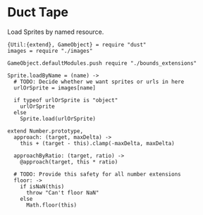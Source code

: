 Duct Tape
=========

Load Sprites by named resource.

    {Util:{extend}, GameObject} = require "dust"
    images = require "./images"

    GameObject.defaultModules.push require "./bounds_extensions"

    Sprite.loadByName = (name) ->
      # TODO: Decide whether we want sprites or urls in here
      urlOrSprite = images[name]

      if typeof urlOrSprite is "object"
        urlOrSprite
      else
        Sprite.load(urlOrSprite)

    extend Number.prototype,
      approach: (target, maxDelta) ->
        this + (target - this).clamp(-maxDelta, maxDelta)

      approachByRatio: (target, ratio) ->
        @approach(target, this * ratio)

      # TODO: Provide this safety for all number extensions
      floor: ->
        if isNaN(this)
          throw "Can't floor NaN"
        else
          Math.floor(this)
